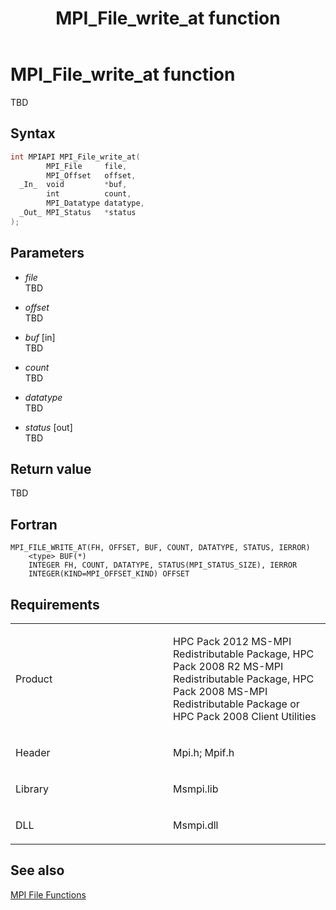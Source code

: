 ﻿---
title: MPI_File_write_at function
TOCTitle: MPI_File_write_at function
ms:assetid: 73622535-ee27-4aad-9efb-e8b29c883a2a
ms:mtpsurl: https://msdn.microsoft.com/en-us/library/Dn473364(v=VS.85)
ms:contentKeyID: 59360900
ms.date: 03/28/2018
mtps_version: v=VS.85
f1_keywords:
- MPI_FILE_WRITE_AT
- mpif/MPI_File_write_at
- mpi/MPI_FILE_WRITE_AT
dev_langs:
- C++
- C
---

# MPI\_File\_write\_at function

TBD

## Syntax

``` c++
int MPIAPI MPI_File_write_at(
        MPI_File     file,
        MPI_Offset   offset,
  _In_  void         *buf,
        int          count,
        MPI_Datatype datatype,
  _Out_ MPI_Status   *status
);
```

## Parameters

  - *file*  
    TBD

  - *offset*  
    TBD

  - *buf* \[in\]  
    TBD

  - *count*  
    TBD

  - *datatype*  
    TBD

  - *status* \[out\]  
    TBD

## Return value

TBD

## Fortran

    MPI_FILE_WRITE_AT(FH, OFFSET, BUF, COUNT, DATATYPE, STATUS, IERROR)
        <type> BUF(*)
        INTEGER FH, COUNT, DATATYPE, STATUS(MPI_STATUS_SIZE), IERROR
        INTEGER(KIND=MPI_OFFSET_KIND) OFFSET

## Requirements

<table>
<colgroup>
<col style="width: 50%" />
<col style="width: 50%" />
</colgroup>
<tbody>
<tr class="odd">
<td><p>Product</p></td>
<td><p>HPC Pack 2012 MS-MPI Redistributable Package, HPC Pack 2008 R2 MS-MPI Redistributable Package, HPC Pack 2008 MS-MPI Redistributable Package or HPC Pack 2008 Client Utilities</p></td>
</tr>
<tr class="even">
<td><p>Header</p></td>
<td>Mpi.h;
Mpif.h</td>
</tr>
<tr class="odd">
<td><p>Library</p></td>
<td>Msmpi.lib</td>
</tr>
<tr class="even">
<td><p>DLL</p></td>
<td>Msmpi.dll</td>
</tr>
</tbody>
</table>


## See also

[MPI File Functions](mpi-file-functions.md)

